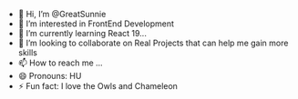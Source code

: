 - 👋 Hi, I’m @GreatSunnie
- 👀 I’m interested in FrontEnd Development
- 🌱 I’m currently learning React 19...
- 💞️ I’m looking to collaborate on Real Projects that can help me gain more skills
- 📫 How to reach me ...
- 😄 Pronouns: HU
- ⚡ Fun fact: I love the Owls and Chameleon

<!---
GreatSunnie/GreatSunnie is a ✨ special ✨ repository because its `README.md` (this file) appears on your GitHub profile.
You can click the Preview link to take a look at your changes.
--->
